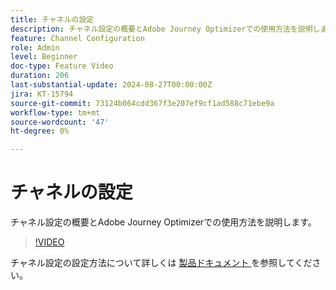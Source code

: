 ```yaml
---
title: チャネルの設定
description: チャネル設定の概要とAdobe Journey Optimizerでの使用方法を説明します。
feature: Channel Configuration
role: Admin
level: Beginner
doc-type: Feature Video
duration: 206
last-substantial-update: 2024-08-27T00:00:00Z
jira: KT-15794
source-git-commit: 73124b064cdd367f3e207ef9cf1ad588c71ebe9a
workflow-type: tm+mt
source-wordcount: '47'
ht-degree: 0%

---
```



# チャネルの設定

チャネル設定の概要とAdobe Journey Optimizerでの使用方法を説明します。

>[!VIDEO](https://video.tv.adobe.com/v/3433124/?learn=on)

チャネル設定の設定方法について詳しくは [ 製品ドキュメント ](https://experienceleague.adobe.com/en/docs/journey-optimizer/using/configuration/channel-surfaces#set-up-channel-surfaces) を参照してください。
